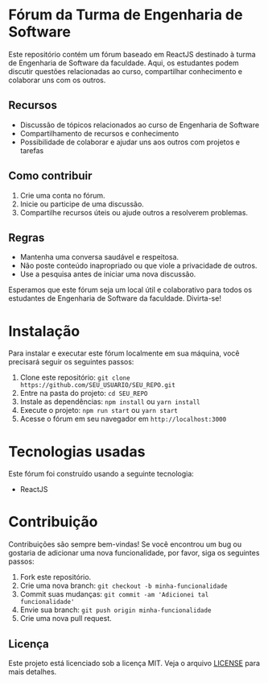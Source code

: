 # Fórum da Turma de Engenharia de Software

Este repositório contém um fórum baseado em ReactJS destinado à turma de Engenharia de Software da faculdade. Aqui, os estudantes podem discutir questões relacionadas ao curso, compartilhar conhecimento e colaborar uns com os outros.

## Recursos
- Discussão de tópicos relacionados ao curso de Engenharia de Software
- Compartilhamento de recursos e conhecimento
- Possibilidade de colaborar e ajudar uns aos outros com projetos e tarefas

## Como contribuir
1. Crie uma conta no fórum.
2. Inicie ou participe de uma discussão.
3. Compartilhe recursos úteis ou ajude outros a resolverem problemas.

## Regras
- Mantenha uma conversa saudável e respeitosa.
- Não poste conteúdo inapropriado ou que viole a privacidade de outros.
- Use a pesquisa antes de iniciar uma nova discussão.

Esperamos que este fórum seja um local útil e colaborativo para todos os estudantes de Engenharia de Software da faculdade. Divirta-se!

# Instalação
Para instalar e executar este fórum localmente em sua máquina, você precisará seguir os seguintes passos:

1. Clone este repositório: `git clone https://github.com/SEU_USUARIO/SEU_REPO.git`
2. Entre na pasta do projeto: `cd SEU_REPO`
3. Instale as dependências: `npm install` ou `yarn install`
4. Execute o projeto: `npm run start` ou `yarn start`
5. Acesse o fórum em seu navegador em `http://localhost:3000`

# Tecnologias usadas
Este fórum foi construído usando a seguinte tecnologia:
- ReactJS

# Contribuição
Contribuições são sempre bem-vindas! Se você encontrou um bug ou gostaria de adicionar uma nova funcionalidade, por favor, siga os seguintes passos:

1. Fork este repositório.
2. Crie uma nova branch: `git checkout -b minha-funcionalidade`
3. Commit suas mudanças: `git commit -am 'Adicionei tal funcionalidade'`
4. Envie sua branch: `git push origin minha-funcionalidade`
5. Crie uma nova pull request.

## Licença
Este projeto está licenciado sob a licença MIT. Veja o arquivo [LICENSE](LICENSE) para mais detalhes.
